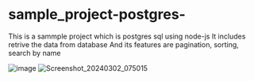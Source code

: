 # sample_project-postgres-

This is a sammple project which is postgres sql using node-js
It includes retrive the data from database
And its features are pagination, sorting, search by name

![image](https://github.com/vengababu5025/sample_project-postgres-/assets/113979125/c9640781-ed56-4b2d-9bb6-7c0ab26c05e3)
![Screenshot_20240302_075015](https://github.com/vengababu5025/sample_project-postgres-/assets/113979125/9cc6b04e-ab2b-43c9-8862-edda2f4ccb6c)
